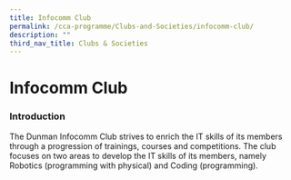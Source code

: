 ```yaml
---
title: Infocomm Club
permalink: /cca-programme/Clubs-and-Societies/infocomm-club/
description: ""
third_nav_title: Clubs & Societies
---
```

# Infocomm Club

### Introduction

The Dunman Infocomm Club strives to enrich the IT skills of its members through a progression of trainings, courses and competitions. The club focuses on two areas to develop the IT skills of its members, namely Robotics (programming with physical) and Coding (programming).
